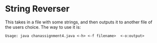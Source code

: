 # String Reverser

This takes in a file with some strings, and then outputs it to another file of the users choice. The way to use it is: 

`Usage: java chanassignment4.java <-h> <-f filename>  <-o:output>`